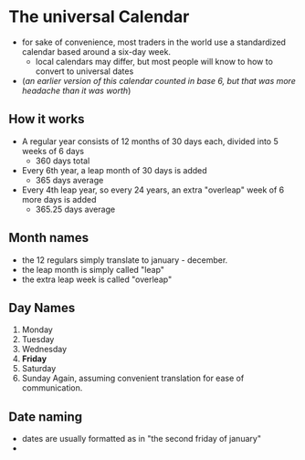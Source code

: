 # The universal Calendar
- for sake of convenience, most traders in the world use a standardized calendar based around a six-day week.
	- local calendars may differ, but most people will know to how to convert to universal dates
- (*an earlier version of this calendar counted in base 6, but that was more headache than it was worth*)
## How it works
- A regular year consists of 12 months of 30 days each, divided into 5 weeks of 6 days
	- 360 days total
- Every 6th year, a leap month of 30 days is added
	- 365 days average
- Every 4th leap year, so every 24 years, an extra "overleap" week of 6 more days is added
	- 365.25 days average
## Month names
- the 12 regulars simply translate to january - december. 
- the leap month is simply called "leap"
- the extra leap week is called "overleap"
## Day Names
1. Monday
2. Tuesday
3. Wednesday
4. **Friday**
5. Saturday
6. Sunday
Again, assuming convenient translation for ease of communication.
## Date naming
- dates are usually formatted as in "the second friday of january"
- 
